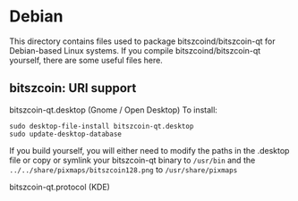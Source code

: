 
Debian
====================
This directory contains files used to package bitszcoind/bitszcoin-qt
for Debian-based Linux systems. If you compile bitszcoind/bitszcoin-qt yourself, there are some useful files here.

## bitszcoin: URI support ##


bitszcoin-qt.desktop  (Gnome / Open Desktop)
To install:

	sudo desktop-file-install bitszcoin-qt.desktop
	sudo update-desktop-database

If you build yourself, you will either need to modify the paths in
the .desktop file or copy or symlink your bitszcoin-qt binary to `/usr/bin`
and the `../../share/pixmaps/bitszcoin128.png` to `/usr/share/pixmaps`

bitszcoin-qt.protocol (KDE)

